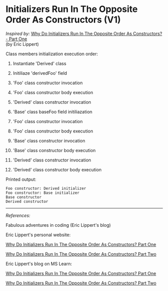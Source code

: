 # Initializers Run In The Opposite Order As Constructors (V1)

*Inspired by:* [Why Do Initializers Run In The Opposite Order As Constructors? - Part One](https://ericlippert.com/2008/02/15/why-do-initializers-run-in-the-opposite-order-as-constructors-part-one/)  
(by Eric Lippert)  

Class members initialization execution order:  

1. Instantiate 'Derived' class  

2. Initiliaze 'derivedFoo' field  

3. 'Foo' class constructor invocation  

4. 'Foo' class constructor body execution  

5. 'Derived' class constructor invocation  

6. 'Base' class baseFoo field initiliazation  

7. 'Foo' class constructor invocation  

8. 'Foo' class constructor body execution  

9. 'Base' class constructor invocation  

10. 'Base' class constructor body execution  

11. 'Derived' class constructor invocation  

12. 'Derived' class constructor body execution  


Printed output:  

```
Foo constructor: Derived initializer
Foo constructor: Base initializer
Base constructor
Derived constructor
```

------------

*References:*

Fabulous adventures in coding (Eric Lippert's blog)  

Eric Lippert's personal website:  

[Why Do Initializers Run In The Opposite Order As Constructors? Part One](https://ericlippert.com/2008/02/15/why-do-initializers-run-in-the-opposite-order-as-constructors-part-one/)  

[Why Do Initializers Run In The Opposite Order As Constructors? Part Two](https://ericlippert.com/2008/02/18/why-do-initializers-run-in-the-opposite-order-as-constructors-part-two/)  

Eric Lippert's blog on MS Learn:  

[Why Do Initializers Run In The Opposite Order As Constructors? Part One](https://learn.microsoft.com/en-us/archive/blogs/ericlippert/why-do-initializers-run-in-the-opposite-order-as-constructors-part-one)  

[Why Do Initializers Run In The Opposite Order As Constructors? Part Two](https://learn.microsoft.com/en-us/archive/blogs/ericlippert/why-do-initializers-run-in-the-opposite-order-as-constructors-part-two)  
